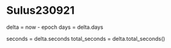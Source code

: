 # Sulus230921
delta = now - epoch
days = delta.days
 
seconds = delta.seconds
total_seconds = delta.total_seconds()
